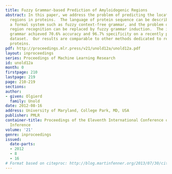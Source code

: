 ```yaml
---
title: Fuzzy Grammar-based Prediction of Amyloidogenic Regions
abstract: In this paper, we address the problem of predicting the location of amyloidogenic
  regions in proteins.  The language of protein sequence can be described by using
  a formal system such as fuzzy context-free grammar, and the problem of amyloidogenic
  region recognition can be replaced by fuzzy grammar induction.  The induced fuzzy
  grammar achieved 70.6% accuracy and 96.7% specificity on a recently published amyloidogenic
  dataset.  Our results are comparable to other methods dedicated to recognize amyloid
  proteins.
pdf: http://proceedings.mlr.press/v21/unold12a/unold12a.pdf
layout: inproceedings
series: Proceedings of Machine Learning Research
id: unold12a
month: 0
firstpage: 210
lastpage: 219
page: 210-219
sections: 
author:
- given: Olgierd
  family: Unold
date: 2012-08-16
address: University of Maryland, College Park, MD, USA
publisher: PMLR
container-title: Proceedings of the Eleventh International Conference on Grammatical
  Inference
volume: '21'
genre: inproceedings
issued:
  date-parts:
  - 2012
  - 8
  - 16
# Format based on citeproc: http://blog.martinfenner.org/2013/07/30/citeproc-yaml-for-bibliographies/
---
```

